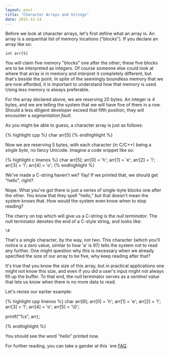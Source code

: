```yaml
---
layout: post
title: "Character Arrays and Strings"
date: 2015-12-14
---
```


Before we look at character arrays, let's first define what an array is.  An array is a sequential list of memory locations ("blocks").  If you declare an array like so:

`int arr[5]`

You will claim five memory "blocks" one after the other; these five blocks are to be interpreted as integers.  Of course someone else could look at where that array is in memory and interpret it completely different, but that's beside the point.
In spite of the seemingly boundless memory that we are now afforded, it is important to understand how that memory is used.  Using less memory is always preferable.

For the array declared above, we are reserving 20 bytes.  An integer is 4 bytes, and we are telling the system that we will have five of them in a row.  Should a less diligent developer exceed that fifth position, they will encounter a *segmentation fault*.


As you might be able to guess, a character array is just as follows:

{% highlight cpp %}
char arr[5]
{% endhighlight %}

Now we are reserving 5 bytes, with each character (in C/C++) being a _single byte_, no fancy Unicode.  Imagine a code snippet like so:

{% highlight c linenos %}
char arr[5];
arr[0] = 'h';
arr[1] = 'e';
arr[2] = 'l';
arr[3] = 'l';
arr[4] = 'o';
{% endhighlight %}

We've made a C-string haven't we?  Yay!  If we printed that, we should get "hello", right?  

Nope.  What you've got there is just a series of single-byte blocks one after the other.  *You* know that they spell "hello," but that doesn't mean the system knows that.  How would the system even know when to stop reading?

The cherry on top which will give us a C-string is the _null terminator_.  The null terminator denotes the end of a C-style string, and looks like:

`\0`

That's a single character, by the way, not two.  This character (which you'll notice is a zero value, similar to how 'a' is 97) tells the system not to read any further.  One might question why this is necessary when we already specified the size of our array to be five, why keep reading after that?

It's true that you know the size of this array, but in practical applications one might not know this size, and even if you did a user's input might not always fill up the buffer.  To that end, the null terminator serves as a _sentinel value_ that lets us know when there is no more data to read.

Let's revise our earlier example:

{% highlight cpp linenos %}
char arr[6];
arr[0] = 'h';
arr[1] = 'e';
arr[2] = 'l';
arr[3] = 'l';
arr[4] = 'o';
arr[5] = '\0';

printf("%s", arr);

{% endhighlight %}

You should see the word "hello" printed now. 

For further reading, you can take a gander at this `ere [FAQ](http://c-faq.com/aryptr/aryptr2.html).



[//]: # (http://stackoverflow.com/questions/4823468/comments-in-markdown)
[//]: # (http://daringfireball.net/projects/markdown/syntax#code)
[//]: # (http://jekyllrb.com/docs/posts/)
